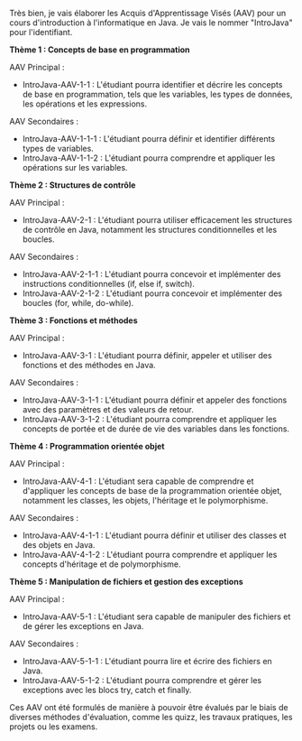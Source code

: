 
Très bien, je vais élaborer les Acquis d'Apprentissage Visés (AAV) pour un cours d'introduction à l'informatique en Java. Je vais le nommer "IntroJava" pour l'identifiant. 

**Thème 1 : Concepts de base en programmation**

AAV Principal :
- IntroJava-AAV-1-1 : L'étudiant pourra identifier et décrire les concepts de base en programmation, tels que les variables, les types de données, les opérations et les expressions.

AAV Secondaires :
- IntroJava-AAV-1-1-1 : L'étudiant pourra définir et identifier différents types de variables.
- IntroJava-AAV-1-1-2 : L'étudiant pourra comprendre et appliquer les opérations sur les variables.

**Thème 2 : Structures de contrôle**

AAV Principal :
- IntroJava-AAV-2-1 : L'étudiant pourra utiliser efficacement les structures de contrôle en Java, notamment les structures conditionnelles et les boucles.

AAV Secondaires :
- IntroJava-AAV-2-1-1 : L'étudiant pourra concevoir et implémenter des instructions conditionnelles (if, else if, switch).
- IntroJava-AAV-2-1-2 : L'étudiant pourra concevoir et implémenter des boucles (for, while, do-while).

**Thème 3 : Fonctions et méthodes**

AAV Principal :
- IntroJava-AAV-3-1 : L'étudiant pourra définir, appeler et utiliser des fonctions et des méthodes en Java.

AAV Secondaires :
- IntroJava-AAV-3-1-1 : L'étudiant pourra définir et appeler des fonctions avec des paramètres et des valeurs de retour.
- IntroJava-AAV-3-1-2 : L'étudiant pourra comprendre et appliquer les concepts de portée et de durée de vie des variables dans les fonctions.

**Thème 4 : Programmation orientée objet**

AAV Principal :
- IntroJava-AAV-4-1 : L'étudiant sera capable de comprendre et d'appliquer les concepts de base de la programmation orientée objet, notamment les classes, les objets, l'héritage et le polymorphisme.

AAV Secondaires :
- IntroJava-AAV-4-1-1 : L'étudiant pourra définir et utiliser des classes et des objets en Java.
- IntroJava-AAV-4-1-2 : L'étudiant pourra comprendre et appliquer les concepts d'héritage et de polymorphisme.

**Thème 5 : Manipulation de fichiers et gestion des exceptions**

AAV Principal :
- IntroJava-AAV-5-1 : L'étudiant sera capable de manipuler des fichiers et de gérer les exceptions en Java.

AAV Secondaires :
- IntroJava-AAV-5-1-1 : L'étudiant pourra lire et écrire des fichiers en Java.
- IntroJava-AAV-5-1-2 : L'étudiant pourra comprendre et gérer les exceptions avec les blocs try, catch et finally.

Ces AAV ont été formulés de manière à pouvoir être évalués par le biais de diverses méthodes d'évaluation, comme les quizz, les travaux pratiques, les projets ou les examens.